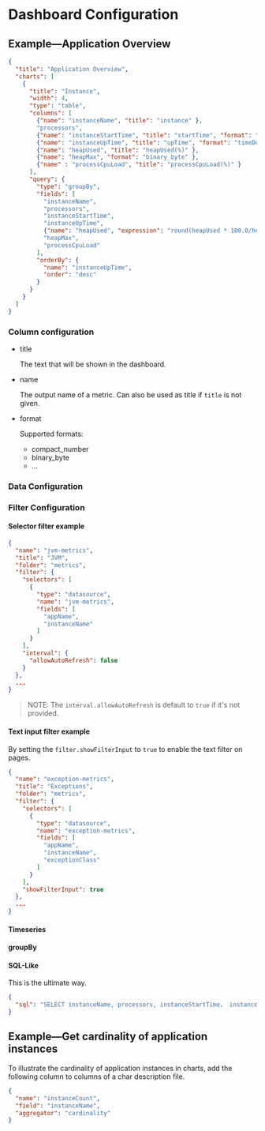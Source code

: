 # Dashboard Configuration

## Example—Application Overview

```json
{
  "title": "Application Overview",
  "charts": [
    {
      "title": "Instance",
      "width": 4,
      "type": "table",
      "columns": [
        {"name": "instanceName", "title": "instance" },
        "processors",
        {"name": "instanceStartTime", "title": "startTime", "format": "dateTime" },
        {"name": "instanceUpTime", "title": "upTime", "format": "timeDuration" },
        {"name": "heapUsed", "title": "heapUsed(%)" },
        {"name": "heapMax", "format": "binary_byte" },
        {"name" : "processCpuLoad", "title": "processCpuLoad(%)" }
      ],
      "query": {
        "type": "groupBy",
        "fields": [
          "instanceName",
          "processors",
          "instanceStartTime",
          "instanceUpTime",
          {"name": "heapUsed", "expression": "round(heapUsed * 100.0/heapMax, 2)"},
          "heapMax",
          "processCpuLoad"
        ],
        "orderBy": {
          "name": "instanceUpTime",
          "order": "desc"
        }
      }
    }
  ]
}
```

### Column configuration

- title

  The text that will be shown in the dashboard.

- name

  The output name of a metric. Can also be used as title if `title` is not given.
- format

  Supported formats:
    - compact_number
    - binary_byte
    - ...

### Data Configuration

### Filter Configuration

#### Selector filter example

```json
{
  "name": "jvm-metrics",
  "title": "JVM",
  "folder": "metrics",
  "filter": {
    "selectors": [
      {
        "type": "datasource",
        "name": "jvm-metrics",
        "fields": [
          "appName",
          "instanceName"
        ]
      }
    ],
    "interval": {
      "allowAutoRefresh": false
    }
  },
  ...
}
```

> NOTE:
> The `interval.allowAutoRefresh` is default to `true` if it's not provided.

#### Text input filter example

By setting the `filter.showFilterInput` to `true` to enable the text filter on pages.

```json
{
  "name": "exception-metrics",
  "title": "Exceptions",
  "folder": "metrics",
  "filter": {
    "selectors": [
      {
        "type": "datasource",
        "name": "exception-metrics",
        "fields": [
          "appName",
          "instanceName",
          "exceptionClass"
        ]
      }
    ],
    "showFilterInput": true
  },
  ...
}
```

#### Timeseries

#### groupBy

#### SQL-Like

This is the ultimate way.

```json
{
  "sql": "SELECT instanceName, processors, instanceStartTime， instanceUpTime, round(heapUsed * 100.0/heapMax, 2) AS heapUsed, heapMax, processCpuLoad FROM jvm-metrics GROUP BY instanceName ORDER BY instanceUpTime DESC"
}
```

## Example—Get cardinality of application instances

To illustrate the cardinality of application instances in charts, add the following column to columns of a char description file.

```json
{
  "name": "instanceCount",
  "field": "instanceName",
  "aggregator": "cardinality"
}
```

